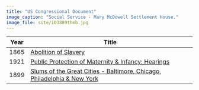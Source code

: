 ```yaml
---
title: "US Congressional Document"
image_caption: "Social Service - Mary McDowell Settlement House."
image_file: site/i03889thmb.jpg
---
```


Year | Title
--- | ---
1865 | [Abolition of Slavery](/fk_documents/fk_01311865.pdf)
1921 | [Public Protection of Maternity & Infancy: Hearings](/fk_documents/fk_13768477.pdf)
1899 | [Slums of the Great Cities - Baltimore, Chicago, Philadelphia & New York](/fk_documents/fk_34440001.pdf)
